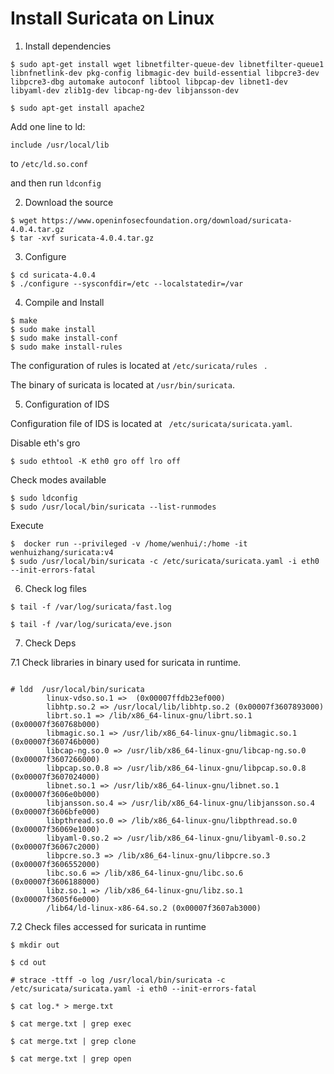 # Install Suricata on Linux 

1. Install dependencies 

```
$ sudo apt-get install wget libnetfilter-queue-dev libnetfilter-queue1 libnfnetlink-dev pkg-config libmagic-dev build-essential libpcre3-dev libpcre3-dbg automake autoconf libtool libpcap-dev libnet1-dev libyaml-dev zlib1g-dev libcap-ng-dev libjansson-dev

$ sudo apt-get install apache2 

```
Add one line to ld:

`include /usr/local/lib`

to `/etc/ld.so.conf`

and then run `ldconfig`


2. Download the source 


```
$ wget https://www.openinfosecfoundation.org/download/suricata-4.0.4.tar.gz
$ tar -xvf suricata-4.0.4.tar.gz
```

3. Configure 

```
$ cd suricata-4.0.4
$ ./configure --sysconfdir=/etc --localstatedir=/var
```

4. Compile and Install

```
$ make
$ sudo make install
$ sudo make install-conf
$ sudo make install-rules
```

The configuration of rules is located at `/etc/suricata/rules ` . 

The binary of suricata is located at `/usr/bin/suricata`.


5. Configuration of IDS

Configuration file of IDS is located at ` /etc/suricata/suricata.yaml`. 

Disable eth's gro

```
$ sudo ethtool -K eth0 gro off lro off
```

Check modes available

```
$ sudo ldconfig
$ sudo /usr/local/bin/suricata --list-runmodes
```

Execute

```
$  docker run --privileged -v /home/wenhui/:/home -it wenhuizhang/suricata:v4
$ sudo /usr/local/bin/suricata -c /etc/suricata/suricata.yaml -i eth0 --init-errors-fatal
```

6. Check log files 

```
$ tail -f /var/log/suricata/fast.log

$ tail -f /var/log/suricata/eve.json
```

7. Check Deps

7.1 Check libraries in binary used for suricata in runtime. 

```

# ldd  /usr/local/bin/suricata
        linux-vdso.so.1 =>  (0x00007ffdb23ef000)
        libhtp.so.2 => /usr/local/lib/libhtp.so.2 (0x00007f3607893000)
        librt.so.1 => /lib/x86_64-linux-gnu/librt.so.1 (0x00007f360768b000)
        libmagic.so.1 => /usr/lib/x86_64-linux-gnu/libmagic.so.1 (0x00007f360746b000)
        libcap-ng.so.0 => /usr/lib/x86_64-linux-gnu/libcap-ng.so.0 (0x00007f3607266000)
        libpcap.so.0.8 => /usr/lib/x86_64-linux-gnu/libpcap.so.0.8 (0x00007f3607024000)
        libnet.so.1 => /usr/lib/x86_64-linux-gnu/libnet.so.1 (0x00007f3606e0b000)
        libjansson.so.4 => /usr/lib/x86_64-linux-gnu/libjansson.so.4 (0x00007f3606bfe000)
        libpthread.so.0 => /lib/x86_64-linux-gnu/libpthread.so.0 (0x00007f36069e1000)
        libyaml-0.so.2 => /usr/lib/x86_64-linux-gnu/libyaml-0.so.2 (0x00007f36067c2000)
        libpcre.so.3 => /lib/x86_64-linux-gnu/libpcre.so.3 (0x00007f3606552000)
        libc.so.6 => /lib/x86_64-linux-gnu/libc.so.6 (0x00007f3606188000)
        libz.so.1 => /lib/x86_64-linux-gnu/libz.so.1 (0x00007f3605f6e000)
        /lib64/ld-linux-x86-64.so.2 (0x00007f3607ab3000)

```

7.2 Check files accessed for suricata in runtime

```
$ mkdir out

$ cd out

# strace -ttff -o log /usr/local/bin/suricata -c /etc/suricata/suricata.yaml -i eth0 --init-errors-fatal

$ cat log.* > merge.txt

$ cat merge.txt | grep exec

$ cat merge.txt | grep clone

$ cat merge.txt | grep open
```




